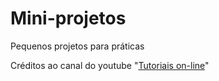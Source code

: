 # Mini-projetos
Pequenos projetos para práticas

Créditos ao canal do youtube "<a href="https://www.youtube.com/watch?v=eoSfzVz9ur0">Tutoriais on-line</a>"


